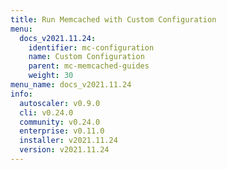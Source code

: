 ```yaml
---
title: Run Memcached with Custom Configuration
menu:
  docs_v2021.11.24:
    identifier: mc-configuration
    name: Custom Configuration
    parent: mc-memcached-guides
    weight: 30
menu_name: docs_v2021.11.24
info:
  autoscaler: v0.9.0
  cli: v0.24.0
  community: v0.24.0
  enterprise: v0.11.0
  installer: v2021.11.24
  version: v2021.11.24
---
```


